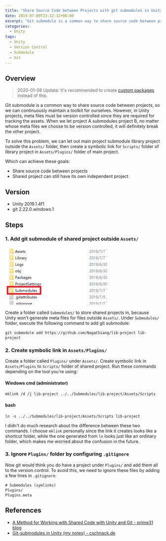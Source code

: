 ```yaml
---
title: "Share Source Code between Projects with git submodules in Unity"
date: 2019-07-09T23:32:32+08:00
excerpt: "Git submodule is a common way to share source code between projects, but it would cause some problems when it comes to meta files in Unity projects. To solve the problem, we can do some tricks with symbolic link to share the source code, while the shared project can still have its own independent project."
categories:
  - Unity
tags:
  - Unity
  - Version Control
  - Submodule
  - Git
---
```


## Overview

> 2020-01-08 Update: It's recommended to create [custom packages](/tutorial-working-with-custom-package-in-unity-2019-2) instead of this.

Git submodule is a common way to share source code between projects, so we can continuously maintain a toolkit for ourselves. However, in Unity projects, meta files must be version controlled since they are required for tracking the assets. When we let project A submodules project B, no matter whose meta files we choose to be version controlled, it will definitely break the other project.

To solve this problem, we can let out main project submodule library project outside the `Assets/` folder, then create a symbolic link for `Scripts/` folder of library project in `Assets/Plugins/` folder of main project.

Which can achieve these goals:

- Share source code between projects
- Shared project can still have its own independent project

## Version

- Unity 2019.1.4f1
- git 2.22.0.windows.1

## Steps

### 1. Add git submodule of shared project outside `Assets/`

![](../assets\images\2019-07-08-git-submodule-in-unity-1.png)

Create a folder called `Submodules/` to store shared projects in, because Unity won't generate meta files for files outside `Assets/`. Under `Submodules/` folder, execute the following command to add git submodule:

```
git submodule add https://github.com/NagaChiang/lib-project lib-project
```

### 2. Create symbolic link in `Assets/Plugins/`

Create a folder called `Plugins/` under `Assets/`. Create symbolic link in `Assets/Plugins` to `Scripts/` folder of shared project. Run these commands depending on the tool you're using:

#### Windows cmd (administrator)
```
mklink /d /j lib-project ../../Submodules/lib-project/Assets/Scripts
```

#### bash
```
ln -s ../../Submodules/lib-project/Assets/Scripts lib-project
```

I didn't do much research about the difference between these two commands. I choose `mklink` personally since the link it creates looks like a shortcut folder, while the one generated from `ln` looks just like an ordinary folder, which makes me worried about the confusion in the future.

### 3. Ignore `Plugins/` folder by configuring `.gitignore`

Now git would think you do have a project under `Plugins/` and add them all to the version control. To avoid this, we need to ignore these files by adding a few lines in `.gitignore`:

```
# Submodules (symlinks)
Plugins/
Plugins.meta
```

## References

- [A Method for Working with Shared Code with Unity and Git - prime31 blog](http://prime31.github.io/A-Method-for-Working-with-Shared-Code-with-Unity-and-Git/)
- [Git-submodules in Unity (my notes) - cschnack.de](https://www.cschnack.de/blog/2019/gitsubm/)
